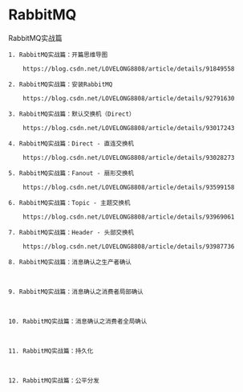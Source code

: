 # RabbitMQ
RabbitMQ实战篇

	1. RabbitMQ实战篇：开篇思维导图
	
		https://blog.csdn.net/LOVELONG8808/article/details/91849558
	
	2. RabbitMQ实战篇：安装RabbitMQ
	
		https://blog.csdn.net/LOVELONG8808/article/details/92791630
	
	3. RabbitMQ实战篇：默认交换机（Direct）
	
		https://blog.csdn.net/LOVELONG8808/article/details/93017243

	4. RabbitMQ实战篇：Direct - 直连交换机
	
		https://blog.csdn.net/LOVELONG8808/article/details/93028273

	5. RabbitMQ实战篇：Fanout - 扇形交换机
	
		https://blog.csdn.net/LOVELONG8808/article/details/93599158

	6. RabbitMQ实战篇：Topic - 主题交换机
	
		https://blog.csdn.net/LOVELONG8808/article/details/93969061

	7. RabbitMQ实战篇：Header - 头部交换机
	
		https://blog.csdn.net/LOVELONG8808/article/details/93987736

	8. RabbitMQ实战篇：消息确认之生产者确认
	
		

	9. RabbitMQ实战篇：消息确认之消费者局部确认
	
		

	10. RabbitMQ实战篇：消息确认之消费者全局确认
	
		

	11. RabbitMQ实战篇：持久化
	
		

	12. RabbitMQ实战篇：公平分发
	
		
	
	
	
